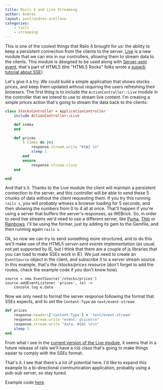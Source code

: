 ```yaml
---
title: Rails 4 and Live Streaming
author: Andres
layout: post/andres-arellano
categories:
    - rails
    - streaming
---
```


This is one of the coolest things that Rails 4 brought for us: the ability to keep a persistent connection from the clients to the server. [Live][1] is a new module that we can mix in our controllers, allowing them to stream data to the clients. This module is designed to be used along with [Server-sent event][2], that's part of HTML5 (the "HTML5 Rocks" folks wrote a [superb tutorial about SSE][3]).

Let's give it a try. We could build a simple application that shows stocks prices, and keep them updated without requiring the users refreshing their browsers. The first thing is to include the `ActionController::Live` module in the controller that we intend to use to stream live content. I'm creating a simple _prices_ action that's going to stream the data back to the clients:

```ruby
class StocksController < ApplicationController
	include ActionController::Live

	def index
	end

	def prices
		5.times do |n|
			response.stream.write "#{n} \n"
			sleep 1
		end
		ensure
			response.stream.close
	end

end
```

And that's it. Thanks to the Live module the client will maintain a persistent connection to the server, and this controller will be able to send these 5 chunks of data without the client requesting them. If you try this running `rails s`, you will probably witness a browser loading for 5 seconds, and then showing the numbers from 0 to 4 all at once. That'll happen if you're using a server that buffers the server's responses, as WEBrick. So, in order to send live streams we'd need to use a different server, like [Puma][4], [Thin][5] or [Rainbows][6]. I'll be using the former, just by adding its gem to the Gemfile, and then running again `rails s`.

Ok, so now we can try to send something more structured, and to do this we'll make use of the HTML5 _server-sent events_ implementation (as usual, not yet supported by IE, but I think that there are a couple of js libraries that you can load to make SSEs work in IE). We just need to create an `EventSource` object in the client, and subscribe it to a server stream source. In this example, that's the _/stocks/prices_ resource (don't forget to add the routes, check the example code if you don't know how).

```coffee-script
source = new EventSource('/stocks/prices')
source.addEventListener 'prices', (e) ->
	console.log e.data
```

Now we only need to format the server response following the format that SSEs expects, and to set the `Content-Type` as `text/event-stream`:

```ruby
def prices
	response.headers['Content-Type'] = 'text/event-stream'
	response.stream.write "event: prices\n"
	response.stream.write "data: #{n} \n\n"
	sleep 1
end
```

From what I see in the [current version of the Live module][7], it seems that in a future release of rails we'll have a `SSE` class that's going to make things easier to comply with the SSEs format.

That's it. I see that there's a lot of potential here. I'd like to expand this example to a bi-directional communication application, probably using a pub-sub server, so stay tuned.

Example code [here][8].

[1]: https://github.com/rails/rails/blob/4-0-stable/actionpack/lib/action_controller/metal/live.rb
[2]: http://en.wikipedia.org/wiki/Server-sent_events
[3]: http://www.html5rocks.com/en/tutorials/eventsource/basics/
[4]: http://puma.io/
[5]: http://code.macournoyer.com/thin/
[6]: http://rainbows.rubyforge.org/
[7]: https://github.com/rails/rails/blob/master/actionpack/lib/action_controller/metal/live.rb
[8]: https://github.com/platanus/live-stream-demo
